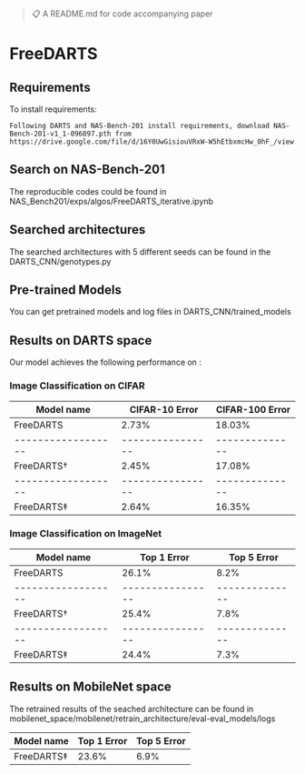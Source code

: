 >📋  A README.md for code accompanying paper

# FreeDARTS


## Requirements

To install requirements:

```setup
Following DARTS and NAS-Bench-201 install requirements, download NAS-Bench-201-v1_1-096897.pth from https://drive.google.com/file/d/16Y0UwGisiouVRxW-W5hEtbxmcHw_0hF_/view
```


## Search on NAS-Bench-201

The reproducible codes could be found in NAS_Bench201/exps/algos/FreeDARTS_iterative.ipynb


## Searched architectures

The searched architectures with 5 different seeds can be found in the DARTS_CNN/genotypes.py


## Pre-trained Models

You can get pretrained models and log files in DARTS_CNN/trained_models


## Results on DARTS space

Our model achieves the following performance on :

### Image Classification on CIFAR

| Model name         | CIFAR-10 Error  | CIFAR-100 Error|
| ------------------ |---------------- | -------------- |
| FreeDARTS          |     2.73%       |      18.03%    |
| ------------------ |---------------- | -------------- |
| FreeDARTS$\dagger$ |     2.45%       |      17.08%    |
| ------------------ |---------------- | -------------- |
| FreeDARTS$\ddagger$|     2.64%       |      16.35%    |



### Image Classification on ImageNet

| Model name         | Top 1 Error     | Top 5 Error    |
| ------------------ |---------------- | -------------- |
| FreeDARTS          |     26.1%       |       8.2%     |
| ------------------ |---------------- | -------------- |
| FreeDARTS$\dagger$ |     25.4%       |       7.8%     |
| ------------------ |---------------- | -------------- |
| FreeDARTS$\ddagger$|     24.4%       |       7.3%     |


## Results on MobileNet space

The retrained results of the seached architecture can be found in mobilenet_space/mobilenet/retrain_architecture/eval-eval_models/logs

| Model name         | Top 1 Error     | Top 5 Error    |
| ------------------ |---------------- | -------------- |
| FreeDARTS$\ddagger$|     23.6%       |       6.9%     |
